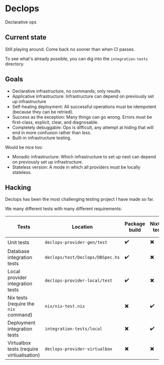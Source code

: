 # Declops

Declarative ops

## Current state

Still playing around.
Come back no sooner than when CI passes.

To see what's already possible, you can dig into the `integration-tests` directory.

## Goals

* Declarative infrastructure, no commands; only results
* Applicative infrastructure: Infrastructure can depend on previously set up infrastructure
* Self-healing deployment: All successful operations must be idempotent (because they can be retried).
* Success as the exception: Many things can go wrong. Errors must be first-class, explicit, clear, and diagnosable.
* Completely debuggable: Ops is difficult, any attempt at hiding that will end in more confusion rather than less.
* Built-in infrastructure testing.

Would be nice too:

* Monadic infrastructure: Which infrastructure to set up next can depend on previously set up infrastructure.
* Stateless version: A mode in which all providers must be locally stateless.

## Hacking

Declops has been the most challenging testing project I have made so far.

We many different tests with many different requirements:

| Tests                                      | Location                         | Package build | NixOS test | GitHub Actions CI |
|--------------------------------------------|----------------------------------|---------------|------------|-------------------|
| Unit tests                                 | `declops-provider-gen/test`      | ✔️             | ✖️          | ✔️                 |
| Database integration tests                 | `declops/test/Declops/DBSpec.hs` | ✔️             | ✖️          | ✔️                 |
| Local provider integration tests           | `declops-provider-local/test`    | ✔️             | ✖️          | ✔️                 |
| Nix tests (require the `nix` command)      | `nix/nix-test.nix`               | ✖️             | ✔️          | ✖️                 |
| Deployment integration tests               | `integration-tests/local`        | ✖️             | ✔️          | ✖️                 |
| Virtualbox tests (require virtiualisation) | `declops-provider-virtualbox`    | ✖️             | ✖️          | ✖️                 |

